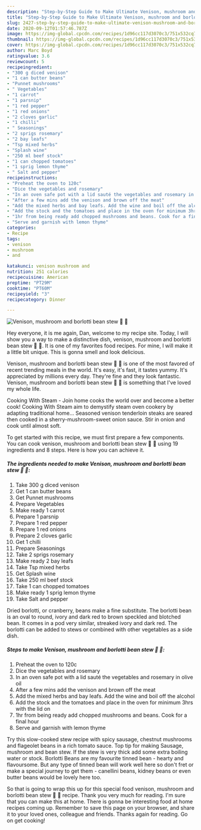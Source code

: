 ```yaml
---
description: "Step-by-Step Guide to Make Ultimate Venison, mushroom and borlotti bean stew 🦌 🍄"
title: "Step-by-Step Guide to Make Ultimate Venison, mushroom and borlotti bean stew 🦌 🍄"
slug: 2427-step-by-step-guide-to-make-ultimate-venison-mushroom-and-borlotti-bean-stew
date: 2020-09-12T01:57:46.787Z
image: https://img-global.cpcdn.com/recipes/1d96cc117d3070c3/751x532cq70/venison-mushroom-and-borlotti-bean-stew-🦌-🍄-recipe-main-photo.jpg
thumbnail: https://img-global.cpcdn.com/recipes/1d96cc117d3070c3/751x532cq70/venison-mushroom-and-borlotti-bean-stew-🦌-🍄-recipe-main-photo.jpg
cover: https://img-global.cpcdn.com/recipes/1d96cc117d3070c3/751x532cq70/venison-mushroom-and-borlotti-bean-stew-🦌-🍄-recipe-main-photo.jpg
author: Marc Boyd
ratingvalue: 3.6
reviewcount: 5
recipeingredient:
- "300 g diced venison"
- "1 can butter beans"
- "Punnet mushrooms"
- " Vegetables"
- "1 carrot"
- "1 parsnip"
- "1 red pepper"
- "1 red onions"
- "2 cloves garlic"
- "1 chilli"
- " Seasonings"
- "2 sprigs rosemary"
- "2 bay leafs"
- "Tsp mixed herbs"
- "Splash wine"
- "250 ml beef stock"
- "1 can chopped tomatoes"
- "1 sprig lemon thyme"
- " Salt and pepper"
recipeinstructions:
- "Preheat the oven to 120c"
- "Dice the vegetables and rosemary"
- "In an oven safe pot with a lid sauté the vegetables and rosemary in olive oil"
- "After a few mins add the venison and brown off the meat"
- "Add the mixed herbs and bay leafs. Add the wine and boil off the alcohol"
- "Add the stock and the tomatoes and place in the oven for minimum 3hrs with the lid on"
- "1hr from being ready add chopped mushrooms and beans. Cook for a final hour"
- "Serve and garnish with lemon thyme"
categories:
- Recipe
tags:
- venison
- mushroom
- and

katakunci: venison mushroom and 
nutrition: 251 calories
recipecuisine: American
preptime: "PT29M"
cooktime: "PT60M"
recipeyield: "3"
recipecategory: Dinner

---
```



![Venison, mushroom and borlotti bean stew 🦌 🍄](https://img-global.cpcdn.com/recipes/1d96cc117d3070c3/751x532cq70/venison-mushroom-and-borlotti-bean-stew-🦌-🍄-recipe-main-photo.jpg)

Hey everyone, it is me again, Dan, welcome to my recipe site. Today, I will show you a way to make a distinctive dish, venison, mushroom and borlotti bean stew 🦌 🍄. It is one of my favorites food recipes. For mine, I will make it a little bit unique. This is gonna smell and look delicious.

Venison, mushroom and borlotti bean stew 🦌 🍄 is one of the most favored of recent trending meals in the world. It's easy, it's fast, it tastes yummy. It's appreciated by millions every day. They're fine and they look fantastic. Venison, mushroom and borlotti bean stew 🦌 🍄 is something that I've loved my whole life.

Cooking With Steam - Join home cooks the world over and become a better cook! Cooking With Steam aim to demystify steam oven cookery by adapting traditional home… Seasoned venison tenderloin steaks are seared then cooked in a sherry-mushroom-sweet onion sauce. Stir in onion and cook until almost soft.


To get started with this recipe, we must first prepare a few components. You can cook venison, mushroom and borlotti bean stew 🦌 🍄 using 19 ingredients and 8 steps. Here is how you can achieve it.

<!--inarticleads1-->

##### The ingredients needed to make Venison, mushroom and borlotti bean stew 🦌 🍄:

1. Take 300 g diced venison
1. Get 1 can butter beans
1. Get Punnet mushrooms
1. Prepare  Vegetables
1. Make ready 1 carrot
1. Prepare 1 parsnip
1. Prepare 1 red pepper
1. Prepare 1 red onions
1. Prepare 2 cloves garlic
1. Get 1 chilli
1. Prepare  Seasonings
1. Take 2 sprigs rosemary
1. Make ready 2 bay leafs
1. Take Tsp mixed herbs
1. Get Splash wine
1. Take 250 ml beef stock
1. Take 1 can chopped tomatoes
1. Make ready 1 sprig lemon thyme
1. Take  Salt and pepper


Dried borlotti, or cranberry, beans make a fine substitute. The borlotti bean is an oval to round, ivory and dark red to brown speckled and blotched bean. It comes in a pod very similar, streaked ivory and dark red. The borlotti can be added to stews or combined with other vegetables as a side dish. 

<!--inarticleads2-->

##### Steps to make Venison, mushroom and borlotti bean stew 🦌 🍄:

1. Preheat the oven to 120c
1. Dice the vegetables and rosemary
1. In an oven safe pot with a lid sauté the vegetables and rosemary in olive oil
1. After a few mins add the venison and brown off the meat
1. Add the mixed herbs and bay leafs. Add the wine and boil off the alcohol
1. Add the stock and the tomatoes and place in the oven for minimum 3hrs with the lid on
1. 1hr from being ready add chopped mushrooms and beans. Cook for a final hour
1. Serve and garnish with lemon thyme


Try this slow-cooked stew recipe with spicy sausage, chestnut mushrooms and flageolet beans in a rich tomato sauce. Top tip for making Sausage, mushroom and bean stew. If the stew is very thick add some extra boiling water or stock. Borlotti Beans are my favourite tinned bean - hearty and flavoursome. But any type of tinned bean will work well here so don&#39;t fret or make a special journey to get them - canellini beans, kidney beans or even butter beans would be lovely here too. 

So that is going to wrap this up for this special food venison, mushroom and borlotti bean stew 🦌 🍄 recipe. Thank you very much for reading. I'm sure that you can make this at home. There is gonna be interesting food at home recipes coming up. Remember to save this page on your browser, and share it to your loved ones, colleague and friends. Thanks again for reading. Go on get cooking!
